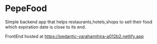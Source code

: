 # PepeFood

Simple backend app that helps restaurants,hotels,shops to sell their food which expiration date is close to its end.

FrontEnd hosted at  https://pedantic-varahamihira-a012b2.netlify.app

